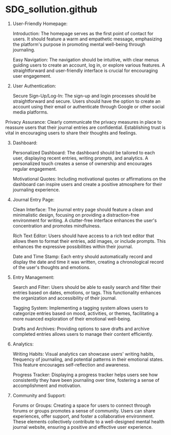 # SDG_sollution.github

1. User-Friendly Homepage:

     Introduction: The homepage serves as the first point of contact for users. It should feature a warm and empathetic message, emphasizing the platform's purpose in promoting mental well-being through journaling.

     Easy Navigation: The navigation should be intuitive, with clear menus guiding users to create an account, log in, or explore various features. A straightforward and user-friendly interface is crucial for encouraging user engagement.

2. User Authentication:
   
     Secure Sign-Up/Log-In: The sign-up and login processes should be straightforward and secure. Users should have the option to create an account using their email or authenticate through Google or other social media platforms.

Privacy Assurance: Clearly communicate the privacy measures in place to reassure users that their journal entries are confidential. Establishing trust is vital in encouraging users to share their thoughts and feelings.

3. Dashboard:
   
    Personalized Dashboard: The dashboard should be tailored to each user, displaying recent entries, writing prompts, and analytics. A personalized touch creates a sense of ownership and encourages regular engagement.

    Motivational Quotes: Including motivational quotes or affirmations on the dashboard can inspire users and create a positive atmosphere for their journaling experience.
 
4. Journal Entry Page:
   
    Clean Interface: The journal entry page should feature a clean and minimalistic design, focusing on providing a distraction-free environment for writing. A clutter-free interface enhances the user's concentration and promotes mindfulness.

    Rich Text Editor: Users should have access to a rich text editor that allows them to format their entries, add images, or include prompts. This enhances the expressive possibilities within their journal.

    Date and Time Stamp: Each entry should automatically record and display the date and time it was written, creating a chronological record of the user's thoughts and emotions.

5. Entry Management:
   
    Search and Filter: Users should be able to easily search and filter their entries based on dates, emotions, or tags. This functionality enhances the organization and accessibility of their journal.

   Tagging System: Implementing a tagging system allows users to categorize entries based on mood, activities, or themes, facilitating a more nuanced exploration of their emotional well-being.

   Drafts and Archives: Providing options to save drafts and archive completed entries allows users to manage their content efficiently.

6. Analytics:
   
   Writing Habits: Visual analytics can showcase users' writing habits, frequency of journaling, and potential patterns in their emotional states. This feature encourages self-reflection and awareness.

    Progress Tracker: Displaying a progress tracker helps users see how consistently they have been journaling over time, fostering a sense of accomplishment and motivation.

7. Community and Support:
   
    Forums or Groups: Creating a space for users to connect through forums or groups promotes a sense of community. Users can share experiences, offer support, and foster a collaborative environment.
    These elements collectively contribute to a well-designed mental health journal website, ensuring a positive and effective user experience.
